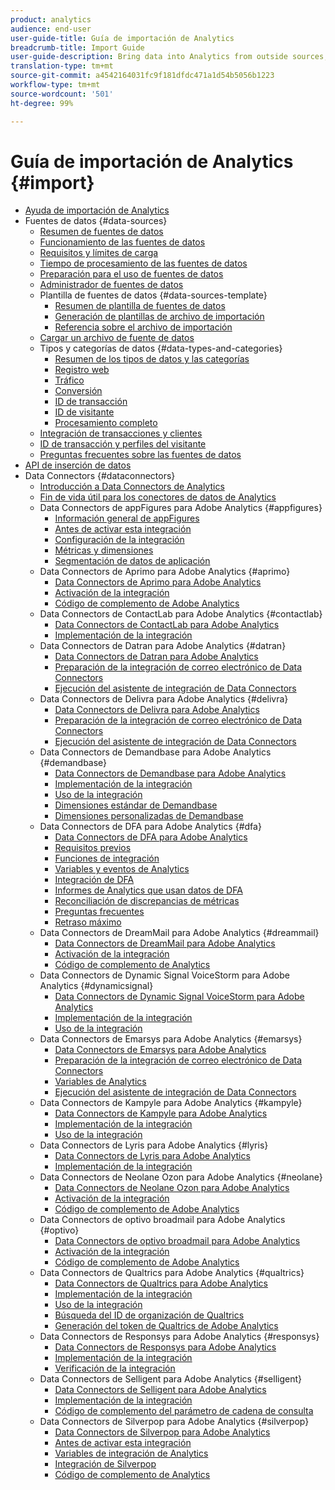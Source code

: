 ```yaml
---
product: analytics
audience: end-user
user-guide-title: Guía de importación de Analytics
breadcrumb-title: Import Guide
user-guide-description: Bring data into Analytics from outside sources, either in bulk or real-time.
translation-type: tm+mt
source-git-commit: a4542164031fc9f181dfdc471a1d54b5056b1223
workflow-type: tm+mt
source-wordcount: '501'
ht-degree: 99%

---
```



# Guía de importación de Analytics {#import}

+ [Ayuda de importación de Analytics](home.md)
+ Fuentes de datos {#data-sources}
   + [Resumen de fuentes de datos](c-data-sources/datasrc-home.md)
   + [Funcionamiento de las fuentes de datos](c-data-sources/datasrc-how-data-sources-works.md)
   + [Requisitos y límites de carga](c-data-sources/datasrc-requirements.md)
   + [Tiempo de procesamiento de las fuentes de datos](c-data-sources/datasrc-processing-time.md)
   + [Preparación para el uso de fuentes de datos](c-data-sources/datasrc-preparing.md)
   + [Administrador de fuentes de datos](c-data-sources/datasrc-manager.md)
   + Plantilla de fuentes de datos {#data-sources-template}
      + [Resumen de plantilla de fuentes de datos](c-data-sources/datasrc-template/datasrc-template-file.md)
      + [Generación de plantillas de archivo de importación](c-data-sources/datasrc-template/t-datasrc-creating-data-sources-file.md)
      + [Referencia sobre el archivo de importación](c-data-sources/datasrc-template/datasrc-import-file-reference.md)
   + [Cargar un archivo de fuente de datos](c-data-sources/t-datasrc-uploading-data.md)
   + Tipos y categorías de datos {#data-types-and-categories}
      + [Resumen de los tipos de datos y las categorías](c-data-sources/c-datasrc-types/datasrc-categories.md)
      + [Registro web](c-data-sources/c-datasrc-types/datasrc-web-log.md)
      + [Tráfico](c-data-sources/c-datasrc-types/datasrc-traffic.md)
      + [Conversión](c-data-sources/c-datasrc-types/datasrc-conversion.md)
      + [ID de transacción](c-data-sources/c-datasrc-types/datasrc-transactionid.md)
      + [ID de visitante](c-data-sources/c-datasrc-types/datasrc-visitorid.md)
      + [Procesamiento completo](c-data-sources/c-datasrc-types/datasrc-full-processing.md)
   + [Integración de transacciones y clientes](c-data-sources/datasrc-integrating-offline-data.md)
   + [ID de transacción y perfiles del visitante](c-data-sources/datasrc-tid-visitor-profile.md)
   + [Preguntas frecuentes sobre las fuentes de datos](c-data-sources/datasrc-faq.md)
+ [API de inserción de datos](c-data-insertion-api/c-data-insertion-api.md)
+ Data Connectors {#dataconnectors}
   + [Introducción a Data Connectors de Analytics](data-connectors/getting-started-data-connectors.md)
   + [Fin de vida útil para los conectores de datos de Analytics](data-connectors/data-connectors-eol.md)
   + Data Connectors de appFigures para Adobe Analytics {#appfigures}
      + [Información general de appFigures](data-connectors/appfigures-overview/appfigures-overview.md)
      + [Antes de activar esta integración](data-connectors/appfigures-overview/appfigures-before-activation.md)
      + [Configuración de la integración](data-connectors/appfigures-overview/t-appfigures-integration.md)
      + [Métricas y dimensiones](data-connectors/appfigures-overview/appfigures-metrics.md)
      + [Segmentación de datos de aplicación](data-connectors/appfigures-overview/appfigures-segment-filter.md)
   + Data Connectors de Aprimo para Adobe Analytics {#aprimo}
      + [Data Connectors de Aprimo para Adobe Analytics](data-connectors/aprimo-overview/aprimo-overview.md)
      + [Activación de la integración](data-connectors/aprimo-overview/t-aprimo-activate.md)
      + [Código de complemento de Adobe Analytics](data-connectors/aprimo-overview/aprimo-sitecatalyst-code.md)
   + Data Connectors de ContactLab para Adobe Analytics {#contactlab}
      + [Data Connectors de ContactLab para Adobe Analytics](data-connectors/c-contactlab-data-connector-for-adobe-analytics/c-contactlab-data-connector-for-adobe-analytics.md)
      + [Implementación de la integración](data-connectors/c-contactlab-data-connector-for-adobe-analytics/contactlab-deploying-the-integration.md)
   + Data Connectors de Datran para Adobe Analytics {#datran}
      + [Data Connectors de Datran para Adobe Analytics](data-connectors/datran-integration-overview/datran-integration-overview.md)
      + [Preparación de la integración de correo electrónico de Data Connectors](data-connectors/datran-integration-overview/datran-configuring-integration.md)
      + [Ejecución del asistente de integración de Data Connectors](data-connectors/datran-integration-overview/t-datran-wizard.md)
   + Data Connectors de Delivra para Adobe Analytics {#delivra}
      + [Data Connectors de Delivra para Adobe Analytics](data-connectors/delivra-integration-overview/delivra-integration-overview.md)
      + [Preparación de la integración de correo electrónico de Data Connectors](data-connectors/delivra-integration-overview/delivra-configuring-the-genesis-delivra-integration.md)
      + [Ejecución del asistente de integración de Data Connectors](data-connectors/delivra-integration-overview/t-delivra-running-the-genesis-integration-wizard.md)
   + Data Connectors de Demandbase para Adobe Analytics {#demandbase}
      + [Data Connectors de Demandbase para Adobe Analytics](data-connectors/demandbase-home/demandbase-home.md)
      + [Implementación de la integración](data-connectors/demandbase-home/demandbase-deploying.md)
      + [Uso de la integración](data-connectors/demandbase-home/demandbase-using-integration.md)
      + [Dimensiones estándar de Demandbase](data-connectors/demandbase-home/demandbase-standard-dimensions.md)
      + [Dimensiones personalizadas de Demandbase](data-connectors/demandbase-home/demandbase-custom-dimensions.md)
   + Data Connectors de DFA para Adobe Analytics {#dfa}
      + [Data Connectors de DFA para Adobe Analytics](data-connectors/dfa-data-connector-analytics/dfa-data-connector-analytics.md)
      + [Requisitos previos](data-connectors/dfa-data-connector-analytics/dfa-prerequisites.md)
      + [Funciones de integración](data-connectors/dfa-data-connector-analytics/dfa-integration-features.md)
      + [Variables y eventos de Analytics](data-connectors/dfa-data-connector-analytics/dfa-analytics-variables-and-events.md)
      + [Integración de DFA](data-connectors/dfa-data-connector-analytics/dfa-integration.md)
      + [Informes de Analytics que usan datos de DFA](data-connectors/dfa-data-connector-analytics/dfa-analytics-reports.md)
      + [Reconciliación de discrepancias de métricas](data-connectors/dfa-data-connector-analytics/dfa-reconciling-metric-discrepancies.md)
      + [Preguntas frecuentes](data-connectors/dfa-data-connector-analytics/dfa-faq.md)
      + [Retraso máximo](data-connectors/dfa-data-connector-analytics/maxdelay.md)
   + Data Connectors de DreamMail para Adobe Analytics {#dreammail}
      + [Data Connectors de DreamMail para Adobe Analytics](data-connectors/dreammail-overview/dreammail-overview.md)
      + [Activación de la integración](data-connectors/dreammail-overview/t-dreammail-activate.md)
      + [Código de complemento de Analytics](data-connectors/dreammail-overview/dreammail-analytics-code.md)
   + Data Connectors de Dynamic Signal VoiceStorm para Adobe Analytics {#dynamicsignal}
      + [Data Connectors de Dynamic Signal VoiceStorm para Adobe Analytics](data-connectors/dynamic-signal-for-analytics/dynamic-signal-for-analytics.md)
      + [Implementación de la integración](data-connectors/dynamic-signal-for-analytics/dynamic-signal-deploy-integration.md)
      + [Uso de la integración](data-connectors/dynamic-signal-for-analytics/dynamic-signal-use-integration.md)
   + Data Connectors de Emarsys para Adobe Analytics {#emarsys}
      + [Data Connectors de Emarsys para Adobe Analytics](data-connectors/emarsys-overview/emarsys-overview.md)
      + [Preparación de la integración de correo electrónico de Data Connectors](data-connectors/emarsys-overview/emarsys-configure-integration.md)
      + [Variables de Analytics](data-connectors/emarsys-overview/emarsys-variables.md)
      + [Ejecución del asistente de integración de Data Connectors](data-connectors/emarsys-overview/emarsys-wizard.md)
   + Data Connectors de Kampyle para Adobe Analytics {#kampyle}
      + [Data Connectors de Kampyle para Adobe Analytics](data-connectors/kampyle-home/kampyle-home.md)
      + [Implementación de la integración](data-connectors/kampyle-home/kampyle-deploy.md)
      + [Uso de la integración](data-connectors/kampyle-home/kampyle-integration.md)
   + Data Connectors de Lyris para Adobe Analytics {#lyris}
      + [Data Connectors de Lyris para Adobe Analytics](data-connectors/lyris-overview/lyris-overview.md)
      + [Implementación de la integración](data-connectors/lyris-overview/lyris-deploy-integration.md)
   + Data Connectors de Neolane Ozon para Adobe Analytics {#neolane}
      + [Data Connectors de Neolane Ozon para Adobe Analytics](data-connectors/neolane-overview/neolane-overview.md)
      + [Activación de la integración](data-connectors/neolane-overview/neolane-activate.md)
      + [Código de complemento de Adobe Analytics](data-connectors/neolane-overview/neolane-plugin-code.md)
   + Data Connectors de optivo broadmail para Adobe Analytics {#optivo}
      + [Data Connectors de optivo broadmail para Adobe Analytics](data-connectors/optivo-overview/optivo-overview.md)
      + [Activación de la integración](data-connectors/optivo-overview/optivo-activate.md)
      + [Código de complemento de Adobe Analytics](data-connectors/optivo-overview/optivo-plugin-code.md)
   + Data Connectors de Qualtrics para Adobe Analytics {#qualtrics}
      + [Data Connectors de Qualtrics para Adobe Analytics](data-connectors/qualtrics-overview/qualtrics-overview.md)
      + [Implementación de la integración](data-connectors/qualtrics-overview/qualtrics-deploying.md)
      + [Uso de la integración](data-connectors/qualtrics-overview/qualtrics-integration.md)
      + [Búsqueda del ID de organización de Qualtrics](data-connectors/qualtrics-overview/qualtrics-org-id.md)
      + [Generación del token de Qualtrics de Adobe Analytics](data-connectors/qualtrics-overview/qualtrics-token.md)
   + Data Connectors de Responsys para Adobe Analytics {#responsys}
      + [Data Connectors de Responsys para Adobe Analytics](data-connectors/responsys-home/responsys-home.md)
      + [Implementación de la integración](data-connectors/responsys-home/responsys-deploy/responsys-deploy.md)
      + [Verificación de la integración](data-connectors/responsys-home/responsys-verify.md)
   + Data Connectors de Selligent para Adobe Analytics {#selligent}
      + [Data Connectors de Selligent para Adobe Analytics](data-connectors/selligent-overview/selligent-overview.md)
      + [Implementación de la integración](data-connectors/selligent-overview/selligent-deploy-integration.md)
      + [Código de complemento del parámetro de cadena de consulta](data-connectors/selligent-overview/selligent-plugin-code.md)
   + Data Connectors de Silverpop para Adobe Analytics {#silverpop}
      + [Data Connectors de Silverpop para Adobe Analytics](data-connectors/silverpop-overview/silverpop-overview.md)
      + [Antes de activar esta integración](data-connectors/silverpop-overview/silverpop-before-activation/silverpop-before-activation.md)
      + [Variables de integración de Analytics](data-connectors/silverpop-overview/silverpop-variables.md)
      + [Integración de Silverpop](data-connectors/silverpop-overview/silverpop-wizard.md)
      + [Código de complemento de Analytics](data-connectors/silverpop-overview/silverpop-analytics-code.md)
